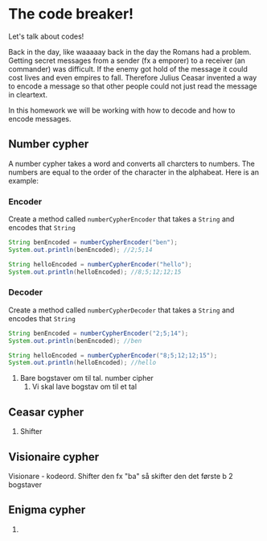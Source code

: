 # The code breaker!



Let's talk about codes!

Back in the day, like waaaaay back in the day the Romans had a problem. Getting secret messages from a sender (fx a emporer) to a receiver (an commander) was difficult. If the enemy got hold of the message it could cost lives and even empires to fall. Therefore Julius Ceasar invented a way to encode a message so that other people could not just read the message in cleartext. 

In this homework we will be working with how to decode and how to encode messages. 



## Number cypher

A number cypher takes a word and converts all charcters to numbers. The numbers are equal to the order of the character in the alphabeat. Here is an example:



### Encoder

Create a method called `numberCypherEncoder` that takes a `String` and encodes that `String`

```java
String benEncoded = numberCypherEncoder("ben");
System.out.println(benEncoded); //2;5;14

String helloEncoded = numberCypherEncoder("hello");
System.out.println(helloEncoded); //8;5;12;12;15
```



### Decoder

Create a method called `numberCypherDecoder` that takes a `String` and encodes that `String`

```java
String benEncoded = numberCypherEncoder("2;5;14");
System.out.println(benEncoded); //ben

String helloEncoded = numberCypherEncoder("8;5;12;12;15");
System.out.println(helloEncoded); //hello
```







1. Bare bogstaver om til tal. number cipher
   1. Vi skal lave bogstav om til et tal



## Ceasar cypher



1. Shifter 



## Visionaire cypher

Visionare - kodeord. Shifter den fx "ba" så skifter den det første b 2 bogstaver



## Enigma cypher

1. 

